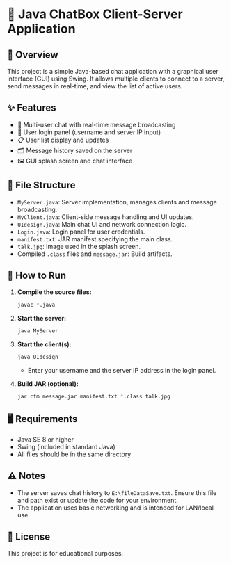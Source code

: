 # 💬 Java ChatBox Client-Server Application

## 📝 Overview

This project is a simple Java-based chat application with a graphical user interface (GUI) using Swing. It allows multiple clients to connect to a server, send messages in real-time, and view the list of active users.

## ✨ Features

- 👥 Multi-user chat with real-time message broadcasting
- 🔑 User login panel (username and server IP input)
- 📋 User list display and updates
- 🗂️ Message history saved on the server
- 🖼️ GUI splash screen and chat interface

## 📁 File Structure

- `MyServer.java`: Server implementation, manages clients and message broadcasting.
- `MyClient.java`: Client-side message handling and UI updates.
- `UIdesign.java`: Main chat UI and network connection logic.
- `Login.java`: Login panel for user credentials.
- `manifest.txt`: JAR manifest specifying the main class.
- `talk.jpg`: Image used in the splash screen.
- Compiled `.class` files and `message.jar`: Build artifacts.

## 🚀 How to Run

1. **Compile the source files:**
   ```sh
   javac *.java
   ```

2. **Start the server:**
   ```sh
   java MyServer
   ```

3. **Start the client(s):**
   ```sh
   java UIdesign
   ```
   - Enter your username and the server IP address in the login panel.

4. **Build JAR (optional):**
   ```sh
   jar cfm message.jar manifest.txt *.class talk.jpg
   ```

## 🖥️ Requirements

- Java SE 8 or higher
- Swing (included in standard Java)
- All files should be in the same directory

## ⚠️ Notes

- The server saves chat history to `E:\fileDataSave.txt`. Ensure this file and path exist or update the code for your environment.
- The application uses basic networking and is intended for LAN/local use.

## 📜 License

This project is for educational purposes.

